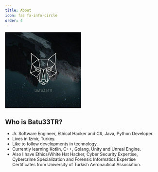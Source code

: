 ```yaml
---
title: About
icon: fas fa-info-circle
order: 4
---
```


<!-- > Add Markdown syntax content to file `_tabs/about.md`{: .filepath } and it will show up on this page.
{: .prompt-tip } -->

<img src="/assets/img/about/batu33tr.jpg" alt="Batu33TR" width="250" height="250" />

## Who is Batu33TR?
* Jr. Software Engineer, Ethical Hacker and C#, Java, Python Developer.
* Lives in Izmir, Turkey.
* Like to follow developments in technology.
* Currently learning Kotlin, C++, Golang, Unity and Unreal Engine.
* Also I have Ethics/White Hat Hacker, Cyber Security Expertise, Cybercrime Specialization and Forensic Informatics Expertise Certificates from University of Turkish Aeronautical Association.